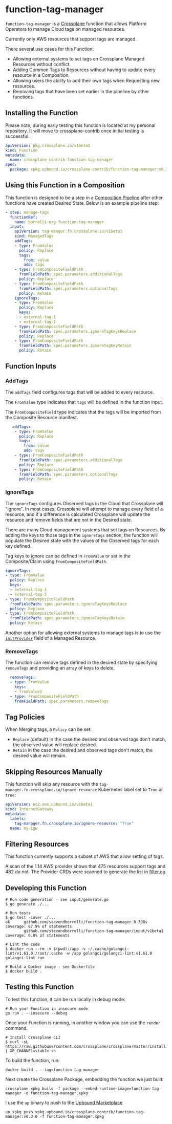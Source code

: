 # function-tag-manager

`function-tag-manager` is a [Crossplane](https://crossplane.io) function that allows
Platform Operators to manage Cloud tags on managed resources.

Currently only AWS resources that support tags are managed.

There several use cases for this Function:

- Allowing external systems to set tags on Crossplane Managed Resources without conflict.
- Adding Common Tags to Resources without having to update every resource in a Composition.
- Allowing users the ability to add their own tags when Requesting new resources.
- Removing tags that have been set earlier in the pipeline by other functions.

## Installing the Function

Please note, during early testing this function is located at my personal repository. It
will move to crossplane-contrib once initial testing is successful.

```yaml
apiVersion: pkg.crossplane.io/v1beta1
kind: Function
metadata:
  name: crossplane-contrib-function-tag-manager
spec:
  package: xpkg.upbound.io/crossplane-contrib/function-tag-manager:v0.3.0
```

## Using this Function in a Composition

This function is designed to be a step in a [Composition Pipeline](https://docs.crossplane.io/latest/concepts/compositions/#use-a-pipeline-of-functions-in-a-composition) after other functions have
created Desired State. Below is an example pipeline step:

```yaml
- step: manage-tags
  functionRef:
    name: borrelli-org-function-tag-manager
  input:
    apiVersion: tag-manger.fn.crossplane.io/v1beta1
    kind: ManagedTags
    addTags:
    - type: FromValue
      policy: Replace
      tags: 
        from: value
        add: tags
    - type: FromCompositeFieldPath
      fromFieldPath: spec.parameters.additionalTags
      policy: Replace
    - type: FromCompositeFieldPath
      fromFieldPath: spec.parameters.optionalTags
      policy: Retain
    ignoreTags:
    - type: FromValue
      policy: Replace
      keys:
      - external-tag-1
      - external-tag-2
    - type: FromCompositeFieldPath
      fromFieldPath: spec.parameters.ignoreTagKeysReplace
      policy: Replace
    - type: FromCompositeFieldPath
      fromFieldPath: spec.parameters.ignoreTagKeyRetain
      policy: Retain
```

## Function Inputs

### AddTags

The `addTags` field configures tags that will be added to every resource.

The `FromValue` type indicates that `tags` will be defined in the function input.

The `FromCompositeField` type indicates that the tags will be imported from the Composite Resource manifest.

```yaml
   addTags:
    - type: FromValue
      policy: Replace
      tags: 
        from: value
        add: tags
    - type: FromCompositeFieldPath
      fromFieldPath: spec.parameters.additionalTags
      policy: Replace
    - type: FromCompositeFieldPath
      fromFieldPath: spec.parameters.optionalTags
      policy: Retain
```

### IgnoreTags

The `ignoreTags` configures Observed tags in the Cloud that Crossplane will "ignore". In most
cases, Crossplane will attempt to manage every field of a resource, and if a difference is calculated
Crossplane will update the resource and remove fields that are not in the Desired state.

There are many Cloud management systems that set tags on Resources. By adding the keys
to those tags in the `ignoreTags` section, the function will populate the Desired state with
the values of the Observed tags for each key defined.

Tag keys to ignore can be defined in `FromValue` or set in the Composite/Claim using `FromCompositeFieldPath`.

```yaml
ignoreTags:
- type: FromValue
  policy: Replace
  keys:
  - external-tag-1
  - external-tag-2
- type: FromCompositeFieldPath
  fromFieldPath: spec.parameters.ignoreTagKeysReplace
  policy: Replace
- type: FromCompositeFieldPath
  fromFieldPath: spec.parameters.ignoreTagKeysRetain
  policy: Retain
```

Another option for allowing external systems to manage tags is to use the [`initProvider`](https://docs.crossplane.io/latest/concepts/managed-resources/#initprovider) field of a Managed Resource.

### RemoveTags

The function can remove tags defined in the desired state by specifying
`removeTags` and providing an array of keys to delete.

```yaml
  removeTags:
  - type: FromValue
    keys: 
    - fromValue2
  - type: FromCompositeFieldPath
    fromFieldPath: spec.parameters.removeTags
```

## Tag Policies

When Merging tags, a `Policy` can be set:

- `Replace` (default) in the case the desired and observed tags don't match, the observed value will replace desired.
- `Retain` in the case the desired and observed tags don't match, the desired value will remain.

## Skipping Resources Manually

This function will skip any resource with the `tag-manager.fn.crossplane.io/ignore-resource` Kubernetes label set to `True` or `true`:

```yaml
apiVersion: ec2.aws.upbound.io/v1beta1
kind: InternetGateway
metadata:
  labels:
    tag-manager.fn.crossplane.io/ignore-resource: "True"
  name: my-igw
```

## Filtering Resources

This function currently supports a subset of AWS that allow setting of tags.

A scan of the 1.14 AWS provider shows that 475 resources support tags and 482 do not.
The Provider CRDs were scanned to generate the list in [filter.go](filter.go).

## Developing this Function

```shell
# Run code generation - see input/generate.go
$ go generate ./...

# Run tests
$ go test -cover ./...
ok      github.com/stevendborrelli/function-tag-manager 0.398s  coverage: 67.9% of statements
        github.com/stevendborrelli/function-tag-manager/input/v1beta1           coverage: 0.0% of statements

# Lint the code
$ docker run --rm -v $(pwd):/app -v ~/.cache/golangci-lint/v1.61.0:/root/.cache -w /app golangci/golangci-lint:v1.61.0 golangci-lint run

# Build a Docker image - see Dockerfile
$ docker build .
```

## Testing this Function

To test this function, it can be run locally in debug mode:

```shell
# Run your Function in insecure mode
go run . --insecure --debug
```

Once your Function is running, in another window you can use the `render` command.

```shell
# Install Crossplane CLI
$ curl -sL https://raw.githubusercontent.com/crossplane/crossplane/master/install.sh | XP_CHANNEL=stable sh
```

To build the function, run:

```shell
docker build . --tag=function-tag-manager
```

Next create the Crossplane Package, embedding the function we just built:

```shell
crossplane xpkg build -f package --embed-runtime-image=function-tag-manager -o function-tag-manager.xpkg
```

I use the `up` binary to push to the [Upbound Marketplace](https://marketplace.upbound.io)

```shell
up xpkg push xpkg.upbound.io/crossplane-contrib/function-tag-manager:v0.3.0 -f function-tag-manager.xpkg
```
